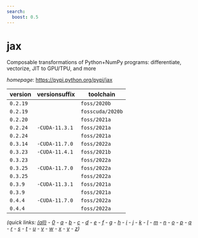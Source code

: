 ```yaml
---
search:
  boost: 0.5
---
```

# jax

Composable transformations of Python+NumPy programs:  differentiate, vectorize, JIT to GPU/TPU, and more

*homepage*: <https://pypi.python.org/pypi/jax>

version | versionsuffix | toolchain
--------|---------------|----------
``0.2.19`` |  | ``foss/2020b``
``0.2.19`` |  | ``fosscuda/2020b``
``0.2.20`` |  | ``foss/2021a``
``0.2.24`` | ``-CUDA-11.3.1`` | ``foss/2021a``
``0.2.24`` |  | ``foss/2021a``
``0.3.14`` | ``-CUDA-11.7.0`` | ``foss/2022a``
``0.3.23`` | ``-CUDA-11.4.1`` | ``foss/2021b``
``0.3.23`` |  | ``foss/2022a``
``0.3.25`` | ``-CUDA-11.7.0`` | ``foss/2022a``
``0.3.25`` |  | ``foss/2022a``
``0.3.9`` | ``-CUDA-11.3.1`` | ``foss/2021a``
``0.3.9`` |  | ``foss/2021a``
``0.4.4`` | ``-CUDA-11.7.0`` | ``foss/2022a``
``0.4.4`` |  | ``foss/2022a``


*(quick links: [(all)](../index.md) - [0](../0/index.md) - [a](../a/index.md) - [b](../b/index.md) - [c](../c/index.md) - [d](../d/index.md) - [e](../e/index.md) - [f](../f/index.md) - [g](../g/index.md) - [h](../h/index.md) - [i](../i/index.md) - [j](../j/index.md) - [k](../k/index.md) - [l](../l/index.md) - [m](../m/index.md) - [n](../n/index.md) - [o](../o/index.md) - [p](../p/index.md) - [q](../q/index.md) - [r](../r/index.md) - [s](../s/index.md) - [t](../t/index.md) - [u](../u/index.md) - [v](../v/index.md) - [w](../w/index.md) - [x](../x/index.md) - [y](../y/index.md) - [z](../z/index.md))*


